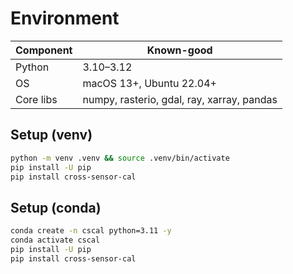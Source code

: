 # Environment

| Component | Known-good |
|---|---|
| Python   | 3.10–3.12 |
| OS       | macOS 13+, Ubuntu 22.04+ |
| Core libs| numpy, rasterio, gdal, ray, xarray, pandas |

## Setup (venv)
```bash
python -m venv .venv && source .venv/bin/activate
pip install -U pip
pip install cross-sensor-cal
```

## Setup (conda)
```bash
conda create -n cscal python=3.11 -y
conda activate cscal
pip install -U pip
pip install cross-sensor-cal
```
